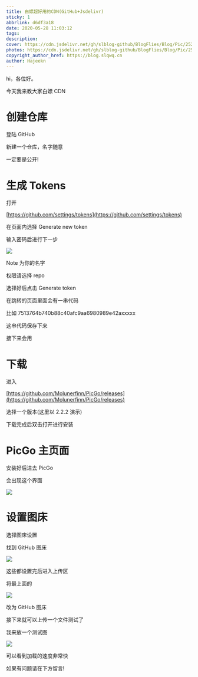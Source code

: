 ```yaml
---
title: 白嫖超好用的CDN(GitHub+Jsdelivr)
sticky: 1
abbrlink: d6df3a18
date: 2020-05-28 11:03:12
tags:
description:
cover: https://cdn.jsdelivr.net/gh/slblog-github/BlogFlies/Blog/Pic/2528Cover.png
photos: https://cdn.jsdelivr.net/gh/slblog-github/BlogFlies/Blog/Pic/2528Cover.png
copyright_author_href: https://blog.slqwq.cn
author: Hajeekn
---
```


hi，各位好。

今天我来教大家白嫖 CDN

# 创建仓库

登陆 GitHub

新建一个仓库，名字随意

一定要是公开!

# 生成 Tokens

打开

[https://github.com/settings/tokens](https://github.com/settings/tokens)

在页面内选择 Generate new token

输入密码后进行下一步

![](https://cdn.jsdelivr.net/gh/Open-super/ImgHosting//SuperImg/XbPost2.png##crop=0&crop=0&crop=1&crop=1&height=633&id=eZeGK&originHeight=633&originWidth=743&originalType=binary&ratio=1&rotation=0&showTitle=false&status=done&style=none&title=&width=743)

Note 为你的名字

权限请选择 repo

选择好后点击 Generate token

在跳转的页面里面会有一串代码

比如 7513764b740b88c40afc9aa6980989e42axxxxx

这串代码保存下来

接下来会用

# 下载

进入

[https://github.com/Molunerfinn/PicGo/releases](https://github.com/Molunerfinn/PicGo/releases)

选择一个版本(这里以 2.2.2 演示)

下载完成后双击打开进行安装

# PicGo 主页面

安装好后进去 PicGo

会出现这个界面

![](https://cdn.jsdelivr.net/gh/Open-super/ImgHosting//SuperImg/XbPosts3.png##crop=0&crop=0&crop=1&crop=1&height=450&id=WCTQg&originHeight=450&originWidth=800&originalType=binary&ratio=1&rotation=0&showTitle=false&status=done&style=none&title=&width=800)

# 设置图床

选择图床设置

找到 GitHub 图床

![](https://cdn.jsdelivr.net/gh/Open-super/ImgHosting//SuperImg/XbPosts4.png##crop=0&crop=0&crop=1&crop=1&height=450&id=KjUz3&originHeight=450&originWidth=800&originalType=binary&ratio=1&rotation=0&showTitle=false&status=done&style=none&title=&width=800)

这些都设置完后进入上传区

将最上面的

![](https://cdn.jsdelivr.net/gh/Open-super/ImgHosting//SuperImg/XbPosts5.png##crop=0&crop=0&crop=1&crop=1&height=51&id=HVmcd&originHeight=51&originWidth=267&originalType=binary&ratio=1&rotation=0&showTitle=false&status=done&style=none&title=&width=267)

改为 GitHub 图床

接下来就可以上传一个文件测试了

我来放一个测试图

![](https://cdn.jsdelivr.net/gh/Open-super/ImgHosting//SuperImg/Test/%E7%95%8C%E9%9D%A2%E5%9B%BE.png##crop=0&crop=0&crop=1&crop=1&height=646&id=L294K&originHeight=646&originWidth=924&originalType=binary&ratio=1&rotation=0&showTitle=false&status=done&style=none&title=&width=924)

可以看到加载的速度非常快

如果有问题请在下方留言!
